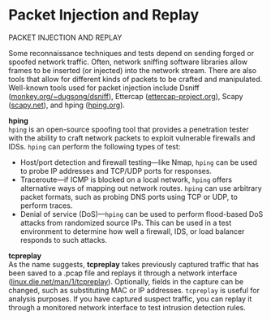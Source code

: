 # Packet Injection and Replay

PACKET INJECTION AND REPLAY

Some reconnaissance techniques and tests depend on sending forged or spoofed network traffic. Often, network sniffing software libraries allow frames to be inserted (or injected) into the network stream. There are also tools that allow for different kinds of packets to be crafted and manipulated. Well-known tools used for packet injection include Dsniff ([monkey.org/~dugsong/dsniff](https://course.adinusa.id/sections/packet-injection-and-replay)), Ettercap ([ettercap-project.org](https://course.adinusa.id/sections/packet-injection-and-replay)), Scapy ([scapy.net](https://course.adinusa.id/sections/packet-injection-and-replay)), and hping ([hping.org](https://course.adinusa.id/sections/packet-injection-and-replay)).

**hping**  
`hping` is an open-source spoofing tool that provides a penetration tester with the ability to craft network packets to exploit vulnerable firewalls and IDSs. `hping` can perform the following types of test:

-   Host/port detection and firewall testing—like Nmap, `hping` can be used to probe IP addresses and TCP/UDP ports for responses.
-   Traceroute—if ICMP is blocked on a local network, `hping` offers alternative ways of mapping out network routes. `hping` can use arbitrary packet formats, such as probing DNS ports using TCP or UDP, to perform traces.
-   Denial of service (DoS)—`hping` can be used to perform flood-based DoS attacks from randomized source IPs. This can be used in a test environment to determine how well a firewall, IDS, or load balancer responds to such attacks.

**tcpreplay**  
As the name suggests, **tcpreplay** takes previously captured traffic that has been saved to a .pcap file and replays it through a network interface ([linux.die.net/man/1/tcpreplay](https://course.adinusa.id/sections/packet-injection-and-replay)). Optionally, fields in the capture can be changed, such as substituting MAC or IP addresses. `tcpreplay` is useful for analysis purposes. If you have captured suspect traffic, you can replay it through a monitored network interface to test intrusion detection rules.